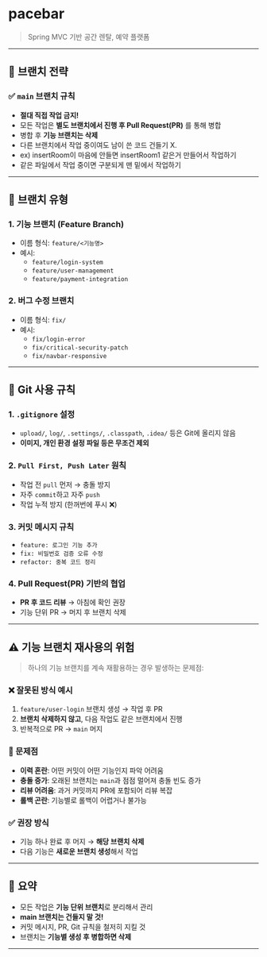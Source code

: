 # pacebar

> Spring MVC 기반 공간 렌탈, 예약 플랫폼

---

## 🚨 브랜치 전략

### ✅ `main` 브랜치 규칙
- **절대 직접 작업 금지!**
- 모든 작업은 **별도 브랜치에서 진행 후 Pull Request(PR)** 를 통해 병합
- 병합 후 **기능 브랜치는 삭제**
- 다른 브랜치에서 작업 중이여도 남이 쓴 코드 건들기 X.
- ex) insertRoom이 마음에 안들면 insertRoom1 같은거 만들어서 작업하기
- 같은 파일에서 작업 중이면 구분되게 맨 밑에서 작업하기
---

## 🌱 브랜치 유형

### 1. 기능 브랜치 (Feature Branch)
- 이름 형식: `feature/<기능명>`
- 예시:
  - `feature/login-system`
  - `feature/user-management`
  - `feature/payment-integration`

### 2. 버그 수정 브랜치
- 이름 형식: `fix/`
- 예시:
  - `fix/login-error`
  - `fix/critical-security-patch`
  - `fix/navbar-responsive`

---

## 📌 Git 사용 규칙

### 1. `.gitignore` 설정
- `upload/`, `log/`, `.settings/`, `.classpath`, `.idea/` 등은 Git에 올리지 않음
- **이미지, 개인 환경 설정 파일 등은 무조건 제외**

### 2. `Pull First, Push Later` 원칙
- 작업 전 `pull` 먼저 → 충돌 방지
- 자주 `commit`하고 자주 `push`
- 작업 누적 방지 (한꺼번에 푸시 ❌)

### 3. 커밋 메시지 규칙
- `feature: 로그인 기능 추가`
- `fix: 비밀번호 검증 오류 수정`
- `refactor: 중복 코드 정리`

### 4. Pull Request(PR) 기반의 협업
- **PR 후 코드 리뷰** → 아침에 확인 권장
- 기능 단위 PR → 머지 후 브랜치 삭제

---

## ⚠️ 기능 브랜치 재사용의 위험

> 하나의 기능 브랜치를 계속 재활용하는 경우 발생하는 문제점:

### ❌ 잘못된 방식 예시
1. `feature/user-login` 브랜치 생성 → 작업 후 PR
2. **브랜치 삭제하지 않고**, 다음 작업도 같은 브랜치에서 진행
3. 반복적으로 PR → `main` 머지

### 🧨 문제점
- **이력 혼란**: 어떤 커밋이 어떤 기능인지 파악 어려움
- **충돌 증가**: 오래된 브랜치는 `main`과 점점 멀어져 충돌 빈도 증가
- **리뷰 어려움**: 과거 커밋까지 PR에 포함되어 리뷰 복잡
- **롤백 곤란**: 기능별로 롤백이 어렵거나 불가능

### ✅ 권장 방식
- 기능 하나 완료 후 머지 → **해당 브랜치 삭제**
- 다음 기능은 **새로운 브랜치 생성**해서 작업

---

## 📎 요약

- 모든 작업은 **기능 단위 브랜치**로 분리해서 관리
- **main 브랜치는 건들지 말 것!**
- 커밋 메시지, PR, Git 규칙을 철저히 지킬 것
- 브랜치는 **기능별 생성 후 병합하면 삭제**

---

